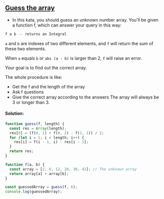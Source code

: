 ## [Guess the array](https://www.codewars.com/kata/59392ff00203d9686a0000c6/javascript)

- In this kata, you should guess an unknown number array.
  You'll be given a function f, which can answer your query in this way:

```js
f a b -- returns an Integral
```

`a` and `b` are indexes of two different elements, and `f` will return the sum of these two elements.

When `a` equals `b` or `abs (a - b)` is larger than 2, `f` will raise an error.

Your goal is to find out the correct array.

The whole procedure is like:

- Get the f and the length of the array
- Ask f questions
- Give the correct array according to the answers
  The array will always be 3 or longer than 3.

#### Solution:

```js
function guess(f, length) {
  const res = Array(length);
  res[0] = (f(0, 1) + f(0, 2) - f(1, 2)) / 2;
  for (let i = 1; i < length; i++) {
    res[i] = f(i - 1, i) - res[i - 1];
  }
  return res;
}

function f(a, b) {
  const array = [2, 6, 12, 20, 30, 42]; // The unknown array
  return array[a] + array[b];
}

const guessedArray = guess(f, 6);
console.log(guessedArray);
```
